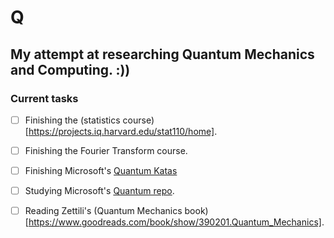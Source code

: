 # Q
## My attempt at researching Quantum Mechanics and Computing. :))

### Current tasks
- [ ] Finishing the (statistics course)[https://projects.iq.harvard.edu/stat110/home].
- [ ] Finishing the Fourier Transform course.
- [ ] Finishing Microsoft's [Quantum Katas](https://github.com/microsoft/QuantumKatas)
- [ ] Studying Microsoft's [Quantum repo](https://github.com/microsoft/Quantum).
- [ ] Reading Zettili's (Quantum Mechanics book)[https://www.goodreads.com/book/show/390201.Quantum_Mechanics].

